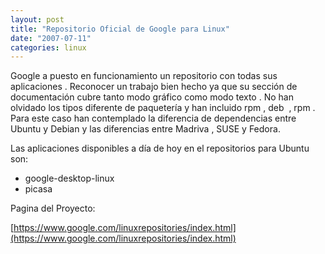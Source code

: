 ```yaml
---
layout: post
title: "Repositorio Oficial de Google para Linux"
date: "2007-07-11"
categories: linux
---
```


Google a puesto en funcionamiento un repositorio con todas sus aplicaciones . Reconocer un trabajo bien hecho ya que su sección de documentación cubre tanto modo gráfico como modo texto . No han olvidado los tipos diferente de paquetería y han incluido rpm , deb  , rpm . Para este caso han contemplado la diferencia de dependencias entre Ubuntu y Debian y las diferencias entre Madriva , SUSE y Fedora.

Las aplicaciones disponibles a día de hoy en el repositorios para Ubuntu son:

- google-desktop-linux
- picasa

Pagina del Proyecto:

[https://www.google.com/linuxrepositories/index.html](https://www.google.com/linuxrepositories/index.html)
